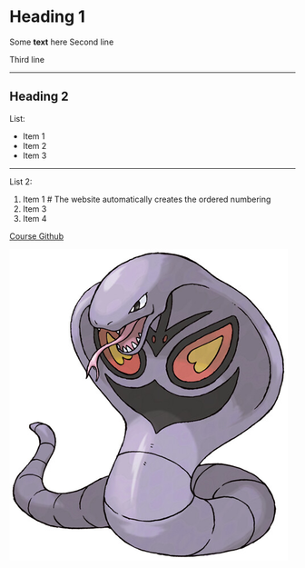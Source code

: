 # Heading 1

Some **text** here 
Second line

Third line

---

## Heading 2

List:
* Item 1
* Item 2
* Item 3

---

List 2:
1. Item 1 # The website automatically creates the ordered numbering 
1. Item 3
1. Item 4

[Course Github](https://github.com/Code-Maven/wis-python-course-2025-03)

![Arbok](https://github.com/waychalkedar/waychalkedar.github.io/blob/main/arbok.jpg)
